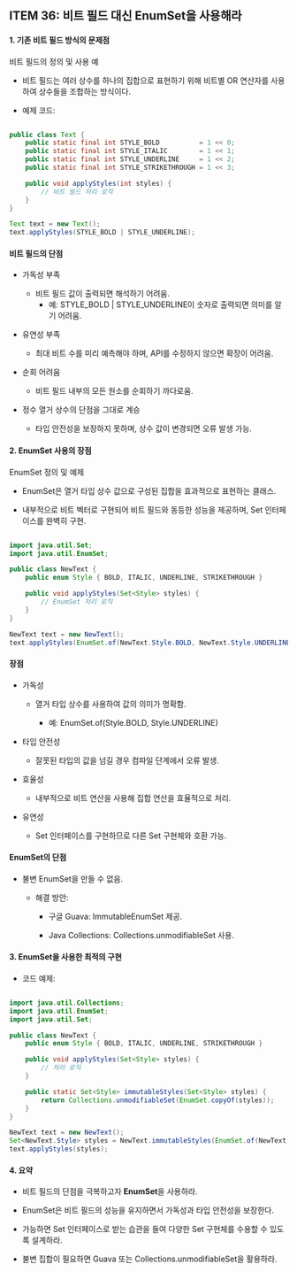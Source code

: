 ## ITEM 36: 비트 필드 대신 EnumSet을 사용해라

#### 1. 기존 비트 필드 방식의 문제점

비트 필드의 정의 및 사용 예

- 비트 필드는 여러 상수를 하나의 집합으로 표현하기 위해 비트별 OR 연산자를 사용하여 상수들을 조합하는 방식이다.

- 예제 코드:

```java

public class Text {
    public static final int STYLE_BOLD          = 1 << 0;
    public static final int STYLE_ITALIC        = 1 << 1;
    public static final int STYLE_UNDERLINE     = 1 << 2;
    public static final int STYLE_STRIKETHROUGH = 1 << 3;

    public void applyStyles(int styles) {
        // 비트 필드 처리 로직
    }
}

Text text = new Text();
text.applyStyles(STYLE_BOLD | STYLE_UNDERLINE);

```

#### 비트 필드의 단점

- 가독성 부족

  - 비트 필드 값이 출력되면 해석하기 어려움.
    - 예: STYLE_BOLD | STYLE_UNDERLINE이 숫자로 출력되면 의미를 알기 어려움.

- 유연성 부족

  - 최대 비트 수를 미리 예측해야 하며, API를 수정하지 않으면 확장이 어려움.

- 순회 어려움

  - 비트 필드 내부의 모든 원소를 순회하기 까다로움.

- 정수 열거 상수의 단점을 그대로 계승
  - 타입 안전성을 보장하지 못하며, 상수 값이 변경되면 오류 발생 가능.

#### 2. EnumSet 사용의 장점

EnumSet 정의 및 예제

- EnumSet은 열거 타입 상수 값으로 구성된 집합을 효과적으로 표현하는 클래스.

- 내부적으로 비트 벡터로 구현되어 비트 필드와 동등한 성능을 제공하며, Set 인터페이스를 완벽히 구현.

```java

import java.util.Set;
import java.util.EnumSet;

public class NewText {
    public enum Style { BOLD, ITALIC, UNDERLINE, STRIKETHROUGH }

    public void applyStyles(Set<Style> styles) {
        // EnumSet 처리 로직
    }
}

NewText text = new NewText();
text.applyStyles(EnumSet.of(NewText.Style.BOLD, NewText.Style.UNDERLINE));

```

#### 장점

- 가독성

  - 열거 타입 상수를 사용하여 값의 의미가 명확함.

    - 예: EnumSet.of(Style.BOLD, Style.UNDERLINE)

- 타입 안전성

  - 잘못된 타입의 값을 넘길 경우 컴파일 단계에서 오류 발생.

- 효율성

  - 내부적으로 비트 연산을 사용해 집합 연산을 효율적으로 처리.

- 유연성
  - Set 인터페이스를 구현하므로 다른 Set 구현체와 호환 가능.

#### EnumSet의 단점

- 불변 EnumSet을 만들 수 없음.

  - 해결 방안:

    - 구글 Guava: ImmutableEnumSet 제공.

    - Java Collections: Collections.unmodifiableSet 사용.

#### 3. EnumSet을 사용한 최적의 구현

- 코드 예제:

```java

import java.util.Collections;
import java.util.EnumSet;
import java.util.Set;

public class NewText {
    public enum Style { BOLD, ITALIC, UNDERLINE, STRIKETHROUGH }

    public void applyStyles(Set<Style> styles) {
        // 처리 로직
    }

    public static Set<Style> immutableStyles(Set<Style> styles) {
        return Collections.unmodifiableSet(EnumSet.copyOf(styles));
    }
}

NewText text = new NewText();
Set<NewText.Style> styles = NewText.immutableStyles(EnumSet.of(NewText.Style.BOLD));
text.applyStyles(styles);

```

#### 4. 요약

- 비트 필드의 단점을 극복하고자 **EnumSet**을 사용하라.

- EnumSet은 비트 필드의 성능을 유지하면서 가독성과 타입 안전성을 보장한다.

- 가능하면 Set 인터페이스로 받는 습관을 들여 다양한 Set 구현체를 수용할 수 있도록 설계하라.

- 불변 집합이 필요하면 Guava 또는 Collections.unmodifiableSet을 활용하라.
